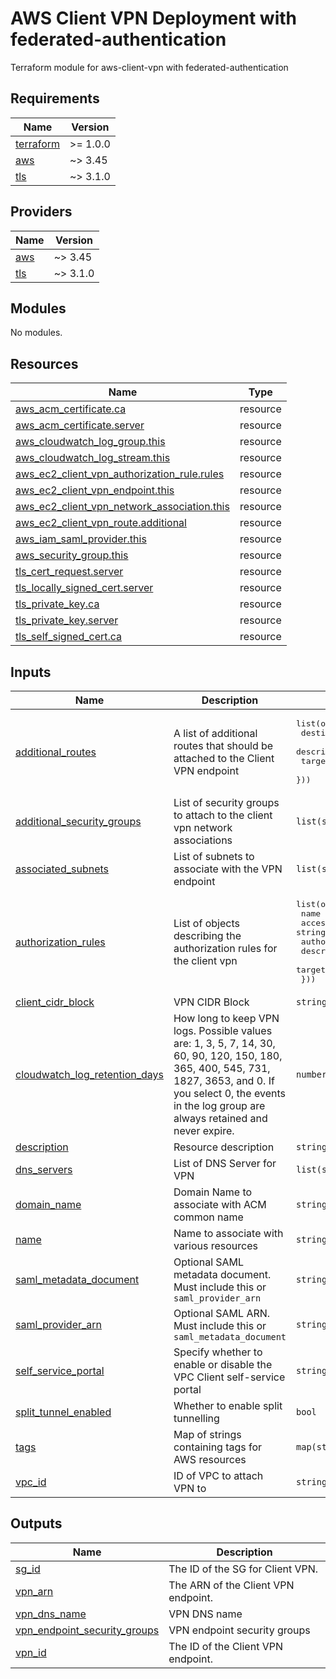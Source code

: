 # AWS Client VPN Deployment with federated-authentication

Terraform module for aws-client-vpn with federated-authentication

<!-- BEGIN_TF_DOCS -->
## Requirements

| Name | Version |
|------|---------|
| <a name="requirement_terraform"></a> [terraform](#requirement\_terraform) | >= 1.0.0 |
| <a name="requirement_aws"></a> [aws](#requirement\_aws) | ~> 3.45 |
| <a name="requirement_tls"></a> [tls](#requirement\_tls) | ~> 3.1.0 |

## Providers

| Name | Version |
|------|---------|
| <a name="provider_aws"></a> [aws](#provider\_aws) | ~> 3.45 |
| <a name="provider_tls"></a> [tls](#provider\_tls) | ~> 3.1.0 |

## Modules

No modules.

## Resources

| Name | Type |
|------|------|
| [aws_acm_certificate.ca](https://registry.terraform.io/providers/hashicorp/aws/latest/docs/resources/acm_certificate) | resource |
| [aws_acm_certificate.server](https://registry.terraform.io/providers/hashicorp/aws/latest/docs/resources/acm_certificate) | resource |
| [aws_cloudwatch_log_group.this](https://registry.terraform.io/providers/hashicorp/aws/latest/docs/resources/cloudwatch_log_group) | resource |
| [aws_cloudwatch_log_stream.this](https://registry.terraform.io/providers/hashicorp/aws/latest/docs/resources/cloudwatch_log_stream) | resource |
| [aws_ec2_client_vpn_authorization_rule.rules](https://registry.terraform.io/providers/hashicorp/aws/latest/docs/resources/ec2_client_vpn_authorization_rule) | resource |
| [aws_ec2_client_vpn_endpoint.this](https://registry.terraform.io/providers/hashicorp/aws/latest/docs/resources/ec2_client_vpn_endpoint) | resource |
| [aws_ec2_client_vpn_network_association.this](https://registry.terraform.io/providers/hashicorp/aws/latest/docs/resources/ec2_client_vpn_network_association) | resource |
| [aws_ec2_client_vpn_route.additional](https://registry.terraform.io/providers/hashicorp/aws/latest/docs/resources/ec2_client_vpn_route) | resource |
| [aws_iam_saml_provider.this](https://registry.terraform.io/providers/hashicorp/aws/latest/docs/resources/iam_saml_provider) | resource |
| [aws_security_group.this](https://registry.terraform.io/providers/hashicorp/aws/latest/docs/resources/security_group) | resource |
| [tls_cert_request.server](https://registry.terraform.io/providers/hashicorp/tls/latest/docs/resources/cert_request) | resource |
| [tls_locally_signed_cert.server](https://registry.terraform.io/providers/hashicorp/tls/latest/docs/resources/locally_signed_cert) | resource |
| [tls_private_key.ca](https://registry.terraform.io/providers/hashicorp/tls/latest/docs/resources/private_key) | resource |
| [tls_private_key.server](https://registry.terraform.io/providers/hashicorp/tls/latest/docs/resources/private_key) | resource |
| [tls_self_signed_cert.ca](https://registry.terraform.io/providers/hashicorp/tls/latest/docs/resources/self_signed_cert) | resource |

## Inputs

| Name | Description | Type | Default | Required |
|------|-------------|------|---------|:--------:|
| <a name="input_additional_routes"></a> [additional\_routes](#input\_additional\_routes) | A list of additional routes that should be attached to the Client VPN endpoint | <pre>list(object({<br>    destination_cidr_block = string<br>    description            = string<br>    target_vpc_subnet_id   = string<br>  }))</pre> | `[]` | no |
| <a name="input_additional_security_groups"></a> [additional\_security\_groups](#input\_additional\_security\_groups) | List of security groups to attach to the client vpn network associations | `list(string)` | `[]` | no |
| <a name="input_associated_subnets"></a> [associated\_subnets](#input\_associated\_subnets) | List of subnets to associate with the VPN endpoint | `list(string)` | n/a | yes |
| <a name="input_authorization_rules"></a> [authorization\_rules](#input\_authorization\_rules) | List of objects describing the authorization rules for the client vpn | <pre>list(object({<br>    name                 = string<br>    access_group_id      = string<br>    authorize_all_groups = bool<br>    description          = string<br>    target_network_cidr  = string<br>  }))</pre> | n/a | yes |
| <a name="input_client_cidr_block"></a> [client\_cidr\_block](#input\_client\_cidr\_block) | VPN CIDR Block | `string` | n/a | yes |
| <a name="input_cloudwatch_log_retention_days"></a> [cloudwatch\_log\_retention\_days](#input\_cloudwatch\_log\_retention\_days) | How long to keep VPN logs. Possible values are: 1, 3, 5, 7, 14, 30, 60, 90, 120, 150, 180, 365, 400, 545, 731, 1827, 3653, and 0. If you select 0, the events in the log group are always retained and never expire. | `number` | `30` | no |
| <a name="input_description"></a> [description](#input\_description) | Resource description | `string` | n/a | yes |
| <a name="input_dns_servers"></a> [dns\_servers](#input\_dns\_servers) | List of DNS Server for VPN | `list(string)` | `[]` | no |
| <a name="input_domain_name"></a> [domain\_name](#input\_domain\_name) | Domain Name to associate with ACM common name | `string` | n/a | yes |
| <a name="input_name"></a> [name](#input\_name) | Name to associate with various resources | `string` | n/a | yes |
| <a name="input_saml_metadata_document"></a> [saml\_metadata\_document](#input\_saml\_metadata\_document) | Optional SAML metadata document. Must include this or `saml_provider_arn` | `string` | `null` | no |
| <a name="input_saml_provider_arn"></a> [saml\_provider\_arn](#input\_saml\_provider\_arn) | Optional SAML ARN. Must include this or `saml_metadata_document` | `string` | `null` | no |
| <a name="input_self_service_portal"></a> [self\_service\_portal](#input\_self\_service\_portal) | Specify whether to enable or disable the VPC Client self-service portal | `string` | `disabled` | no |
| <a name="input_split_tunnel_enabled"></a> [split\_tunnel\_enabled](#input\_split\_tunnel\_enabled) | Whether to enable split tunnelling | `bool` | `true` | no |
| <a name="input_tags"></a> [tags](#input\_tags) | Map of strings containing tags for AWS resources | `map(string)` | `{}` | no |
| <a name="input_vpc_id"></a> [vpc\_id](#input\_vpc\_id) | ID of VPC to attach VPN to | `string` | n/a | yes |

## Outputs

| Name | Description |
|------|-------------|
| <a name="output_sg_id"></a> [sg\_id](#output\_sg\_id) | The ID of the SG for Client VPN. |
| <a name="output_vpn_arn"></a> [vpn\_arn](#output\_vpn\_arn) | The ARN of the Client VPN endpoint. |
| <a name="output_vpn_dns_name"></a> [vpn\_dns\_name](#output\_vpn\_dns\_name) | VPN DNS name |
| <a name="output_vpn_endpoint_security_groups"></a> [vpn\_endpoint\_security\_groups](#output\_vpn\_endpoint\_security\_groups) | VPN endpoint security groups |
| <a name="output_vpn_id"></a> [vpn\_id](#output\_vpn\_id) | The ID of the Client VPN endpoint. |
<!-- END_TF_DOCS -->
